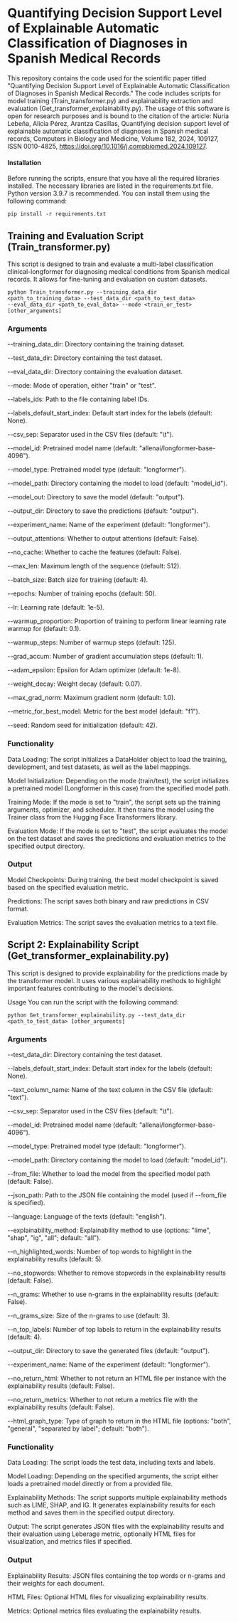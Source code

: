 # Quantifying Decision Support Level of Explainable Automatic Classification of Diagnoses in Spanish Medical Records
This repository contains the code used for the scientific paper titled "Quantifying Decision Support Level of 
Explainable Automatic Classification of Diagnoses in Spanish Medical Records." The code includes scripts for 
model training (Train_transformer.py) and explainability extraction and evaluation (Get_transformer_explainability.py). The usage of this software is open for research purposes and is bound to the citation of the article:
Nuria Lebeña, Alicia Pérez, Arantza Casillas,
Quantifying decision support level of explainable automatic classification of diagnoses in Spanish medical records,
Computers in Biology and Medicine,
Volume 182,
2024,
109127,
ISSN 0010-4825,
https://doi.org/10.1016/j.compbiomed.2024.109127.

#### Installation
Before running the scripts, ensure that you have all the required libraries installed. The necessary libraries are 
listed in the requirements.txt file. Python version 3.9.7 is recommended. You can install them using the following 
command:

```pip install -r requirements.txt```

## Training and Evaluation Script (Train_transformer.py)
This script is designed to train and evaluate a multi-label classification clinical-longformer for diagnosing medical 
conditions from Spanish medical records. It allows for fine-tuning and evaluation on custom datasets.

```
python Train_transformer.py --training_data_dir <path_to_training_data> --test_data_dir <path_to_test_data> 
--eval_data_dir <path_to_eval_data> --mode <train_or_test> [other_arguments]

```

### Arguments

--training_data_dir: Directory containing the training dataset.

--test_data_dir: Directory containing the test dataset.

--eval_data_dir: Directory containing the evaluation dataset.

--mode: Mode of operation, either "train" or "test".

--labels_ids: Path to the file containing label IDs.

--labels_default_start_index: Default start index for the labels (default: None).

--csv_sep: Separator used in the CSV files (default: "\t").

--model_id: Pretrained model name (default: "allenai/longformer-base-4096").

--model_type: Pretrained model type (default: "longformer").

--model_path: Directory containing the model to load (default: "model_id").

--model_out: Directory to save the model (default: "output").

--output_dir: Directory to save the predictions (default: "output").

--experiment_name: Name of the experiment (default: "longformer").

--output_attentions: Whether to output attentions (default: False).

--no_cache: Whether to cache the features (default: False).

--max_len: Maximum length of the sequence (default: 512).

--batch_size: Batch size for training (default: 4).

--epochs: Number of training epochs (default: 50).

--lr: Learning rate (default: 1e-5).

--warmup_proportion: Proportion of training to perform linear learning rate warmup for (default: 0.1).

--warmup_steps: Number of warmup steps (default: 125).

--grad_accum: Number of gradient accumulation steps (default: 1).

--adam_epsilon: Epsilon for Adam optimizer (default: 1e-8).

--weight_decay: Weight decay (default: 0.07).

--max_grad_norm: Maximum gradient norm (default: 1.0).

--metric_for_best_model: Metric for the best model (default: "f1").

--seed: Random seed for initialization (default: 42).

### Functionality
Data Loading: The script initializes a DataHolder object to load the training, development, and test datasets, as well
as the label mappings.

Model Initialization: Depending on the mode (train/test), the script initializes a pretrained model (Longformer in this 
case) from the specified model path.

Training Mode: If the mode is set to "train", the script sets up the training arguments, optimizer, and scheduler. It 
then trains the model using the Trainer class from the Hugging Face Transformers library.

Evaluation Mode: If the mode is set to "test", the script evaluates the model on the test dataset and saves the 
predictions and evaluation metrics to the specified output directory.
### Output
Model Checkpoints: During training, the best model checkpoint is saved based on the specified evaluation metric.

Predictions: The script saves both binary and raw predictions in CSV format.

Evaluation Metrics: The script saves the evaluation metrics to a text file.


## Script 2: Explainability Script (Get_transformer_explainability.py)
This script is designed to provide explainability for the predictions made by the transformer model. It uses various
explainability methods to highlight important features contributing to the model's decisions.

Usage
You can run the script with the following command:
```
python Get_transformer_explainability.py --test_data_dir <path_to_test_data> [other_arguments]
```

### Arguments
--test_data_dir: Directory containing the test dataset.

--labels_default_start_index: Default start index for the labels (default: None).

--text_column_name: Name of the text column in the CSV file (default: "text").

--csv_sep: Separator used in the CSV files (default: "\t").

--model_id: Pretrained model name (default: "allenai/longformer-base-4096").

--model_type: Pretrained model type (default: "longformer").

--model_path: Directory containing the model to load (default: "model_id").

--from_file: Whether to load the model from the specified model path (default: False).

--json_path: Path to the JSON file containing the model (used if --from_file is specified).

--language: Language of the texts (default: "english").

--explainability_method: Explainability method to use (options: "lime", "shap", "ig", "all"; default: "all").

--n_highlighted_words: Number of top words to highlight in the explainability results (default: 5).

--no_stopwords: Whether to remove stopwords in the explainability results (default: False).

--n_grams: Whether to use n-grams in the explainability results (default: False).

--n_grams_size: Size of the n-grams to use (default: 3).

--n_top_labels: Number of top labels to return in the explainability results (default: 4).

--output_dir: Directory to save the generated files (default: "output").

--experiment_name: Name of the experiment (default: "longformer").

--no_return_html: Whether to not return an HTML file per instance with the explainability results (default: False).

--no_return_metrics: Whether to not return a metrics file with the explainability results (default: False).

--html_graph_type: Type of graph to return in the HTML file (options: "both", "general", "separated by label"; default: "both").

### Functionality
Data Loading: The script loads the test data, including texts and labels.

Model Loading: Depending on the specified arguments, the script either loads a pretrained model directly or from a
provided file.

Explainability Methods: The script supports multiple explainability methods such as LIME, SHAP, and IG. It generates
explainability results for each method and saves them in the specified output directory.

Output: The script generates JSON files with the explainability results and their evaluation using Leberage metric,
optionally HTML files for visualization, 
and metrics files if specified.

### Output
Explainability Results: JSON files containing the top words or n-grams and their weights for each document.

HTML Files: Optional HTML files for visualizing explainability results.

Metrics: Optional metrics files evaluating the explainability results.
